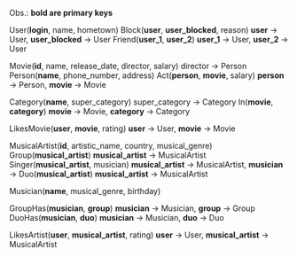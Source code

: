 Obs.: **bold are primary keys**

User(**login**, name, hometown)
Block(**user**, **user_blocked**, reason) **user** -> User, **user_blocked** -> User
Friend(**user_1**, **user_2**) **user_1** -> User, **user_2** -> User

Movie(**id**, name, release_date, director, salary) director -> Person
Person(**name**, phone_number, address)
Act(**person**, **movie**, salary) **person** -> Person, **movie** -> Movie

Category(**name**, super_category) super_category -> Category
In(**movie**, **category**) **movie** -> Movie, **category** -> Category

LikesMovie(**user**, **movie**, rating) **user** -> User, **movie** -> Movie

MusicalArtist(**id**, artistic_name, country, musical_genre)
Group(**musical_artist**) **musical_artist** -> MusicalArtist 
Singer(**musical_artist**, musician) **musical_artist** -> MusicalArtist, **musician** ->
Duo(**musical_artist**) **musical_artist** -> MusicalArtist

Musician(**name**, musical_genre, birthday)

GroupHas(**musician**, **group**) **musician** -> Musician, **group** -> Group
DuoHas(**musician**, **duo**) **musician** -> Musician, **duo** -> Duo

LikesArtist(**user**, **musical_artist**, rating) **user** -> User, **musical_artist** -> MusicalArtist

